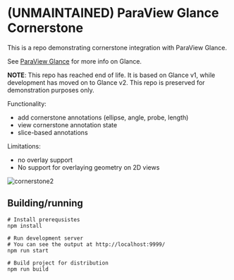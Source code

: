 # (UNMAINTAINED) ParaView Glance Cornerstone

This is a repo demonstrating cornerstone integration with ParaView Glance.

See [ParaView Glance](https://github.com/Kitware/pv-web-viewer) for more info
on Glance.

**NOTE**: This repo has reached end of life. It is based on Glance v1, while
development has moved on to Glance v2. This repo is preserved for demonstration
purposes only.

Functionality:

- add cornerstone annotations (ellipse, angle, probe, length)
- view cornerstone annotation state
- slice-based annotations

Limitations:

- no overlay support
- No support for overlaying geometry on 2D views

![cornerstone2](https://user-images.githubusercontent.com/1812167/38758076-635a91fe-3f3d-11e8-886c-069809eaa2c1.gif)

## Building/running

```
# Install prerequsistes
npm install

# Run development server
# You can see the output at http://localhost:9999/
npm run start

# Build project for distribution
npm run build
```

